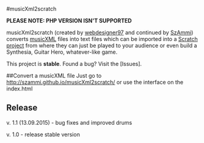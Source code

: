 #musicXml2scratch

**PLEASE NOTE: PHP VERSION ISN'T SUPPORTED**

musicXml2scratch (created by [webdesigner97](https://github.com/webdesigner97) and continued by [SzAmmi](https://github.com/SzAmmi)) converts [musicXML](http://www.musicxml.org/) files
into text files which can be imported into a [Scratch project](https://scratch.mit.edu/projects/61176034/)
from where they can just be played to your audience or even build a Synthesia, Guitar Hero,
whatever-like game.

This project is **stable**. Found a bug? Visit the [Issues].

##Convert a musicXML file
    Just go to http://szammi.github.io/musicXml2scratch/ or use the interface on the index.html
    
## Release
v. 1.1 (13.09.2015) - bug fixes and improved drums

v. 1.0 - release stable version

